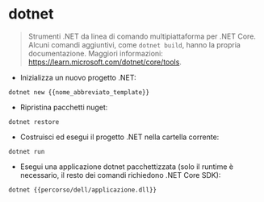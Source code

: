# dotnet

> Strumenti .NET da linea di comando multipiattaforma per .NET Core.
> Alcuni comandi aggiuntivi, come `dotnet build`, hanno la propria documentazione.
> Maggiori informazioni: <https://learn.microsoft.com/dotnet/core/tools>.

- Inizializza un nuovo progetto .NET:

`dotnet new {{nome_abbreviato_template}}`

- Ripristina pacchetti nuget:

`dotnet restore`

- Costruisci ed esegui il progetto .NET nella cartella corrente:

`dotnet run`

- Esegui una applicazione dotnet pacchettizzata (solo il runtime è necessario, il resto dei comandi richiedono .NET Core SDK):

`dotnet {{percorso/dell/applicazione.dll}}`
